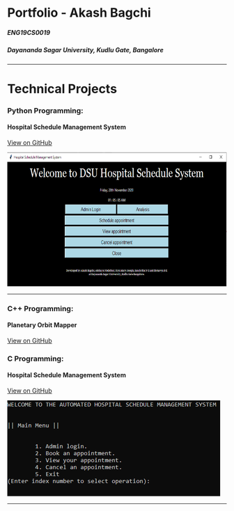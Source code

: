 # Portfolio - Akash Bagchi
##### ENG19CS0019
##### Dayananda Sagar University, Kudlu Gate, Bangalore

---

# Technical Projects

### Python Programming:

#### Hospital Schedule Management System

[View on GitHub](https://github.com/Python-mini-project/Hospital-Schedule-Management-System)

<img src="https://raw.githubusercontent.com/akashbagchi/portfolio/main/images/gui.png" alt="GUI" width=680 height=308>

---

### C++ Programming:

#### Planetary Orbit Mapper

[View on GitHub](https://github.com/akashbagchi/planetary-orbit-mapper)

### C Programming:

#### Hospital Schedule Management System

[View on GitHub](https://github.com/DSA-Mini-Project/hospital-schedule-system)

<img src="https://raw.githubusercontent.com/akashbagchi/portfolio/main/images/mainmenu_withouttkinter.png" alt="mainmenu">

---
